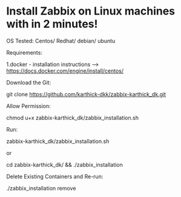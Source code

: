 # Install Zabbix on Linux machines with in 2 minutes!
OS Tested:
Centos/ Redhat/ debian/ ubuntu

Requirements:

1.docker - installation instructions --> https://docs.docker.com/engine/install/centos/

Download the Git:

git clone https://github.com/karthick-dkk/zabbix-karthick_dk.git

Allow Permission:

chmod u+x  zabbix-karthick_dk/zabbix_installation.sh

Run:

zabbix-karthick_dk/zabbix_installation.sh

or 

cd zabbix-karthick_dk/  &&  ./zabbix_installation

Delete Existing Containers and Re-run:

./zabbix_installation remove

